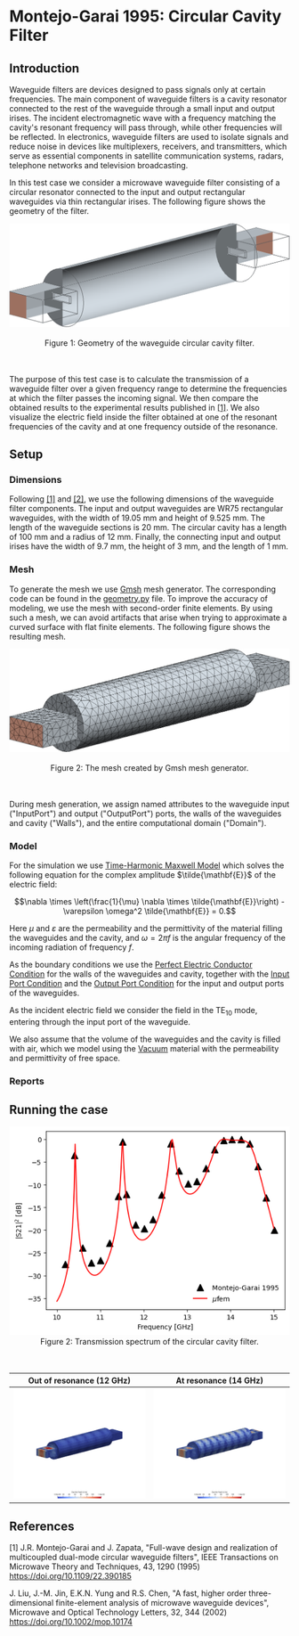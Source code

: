 # Montejo-Garai 1995: Circular Cavity Filter

## Introduction

Waveguide filters are devices designed to pass signals only at certain frequencies. The main component of waveguide filters is a cavity resonator connected to the rest of the waveguide through a small input and output irises. The incident electromagnetic wave with a frequency matching the cavity's resonant frequency will pass through, while other frequencies will be reflected. In electronics, waveguide filters are used to isolate signals and reduce noise in devices like multiplexers, receivers, and transmitters, which serve as essential components in satellite communication systems, radars, telephone networks and television broadcasting.

In this test case we consider a microwave waveguide filter consisting of a circular resonator connected to the input and output rectangular waveguides via thin rectangular irises. The following figure shows the geometry of the filter.

<div align="center">
    <img src="data/Geometry.png" alt="drawing" width="600">
    <br/>
    <br/>
    Figure 1: Geometry of the waveguide circular cavity filter.
</div>
<br/>
<br/>

The purpose of this test case is to calculate the transmission of a waveguide filter over a given frequency range to determine the frequencies at which the filter passes the incoming signal. We then compare the obtained results to the experimental results published in [[1]](#Montejo-Garai1995). We also visualize the electric field inside the filter obtained at one of the resonant frequencies of the cavity and at one frequency outside of the resonance.


## Setup

### Dimensions

Following [[1]](#Montejo-Garai1995) and [[2]](#Liu2002), we use the following dimensions of the waveguide filter components. The input and output waveguides are WR75 rectangular waveguides, with the width of 19.05 mm and height of 9.525 mm. The length of the waveguide sections is 20 mm. The circular cavity has a length of 100 mm and a radius of 12 mm. Finally, the connecting input and output irises have the width of 9.7 mm, the height of 3 mm, and the length of 1 mm.


### Mesh

To generate the mesh we use [Gmsh](https://gmsh.info/) mesh generator. The corresponding code can be found in the [geometry.py](geometry.py) file. To improve the accuracy of modeling, we use the mesh with second-order finite elements. By using such a mesh, we can avoid artifacts that arise when trying to approximate a curved surface with flat finite elements. The following figure shows the resulting mesh.

<div align="center">
    <img src="data/Mesh.png" alt="drawing" width="600">
    <br/>
    <br/>
    Figure 2: The mesh created by Gmsh mesh generator.
</div>
<br/>
<br/>

During mesh generation, we assign named attributes to the waveguide input ("InputPort") and output ("OutputPort") ports, the walls of the waveguides and cavity ("Walls"), and the entire computational domain ("Domain").


### Model

For the simulation we use [Time-Harmonic Maxwell Model](https://www.raiden-numerics.com/mufem/models/electromagnetics/time_harmonic_maxwell/time_harmonic_maxwell_model.html) which solves the following equation for the complex amplitude $\tilde{\mathbf{E}}$ of the electric field:

```math
\nabla \times \left(\frac{1}{\mu} \nabla \times \tilde{\mathbf{E}}\right) -
\varepsilon \omega^2 \tilde{\mathbf{E}} = 0.
```

Here $\mu$ and $\varepsilon$ are the permeability and the permittivity of the material filling the waveguides and the cavity, and $\omega = 2\pi f$ is the angular frequency of the incoming radiation of frequency $f$.

As the boundary conditions we use the [Perfect Electric Conductor Condition](https://www.raiden-numerics.com/mufem/models/electromagnetics/time_harmonic_maxwell/conditions/perfect_electric_conductor_condition.html) for the walls of the waveguides and cavity, together with the [Input Port Condition](https://www.raiden-numerics.com/mufem/models/electromagnetics/time_harmonic_maxwell/conditions/input_port_condition.html) and the [Output Port Condition](https://www.raiden-numerics.com/mufem/models/electromagnetics/time_harmonic_maxwell/conditions/output_port_condition.html) for the input and output ports of the waveguides.

As the incident electric field we consider the field in the TE$_{10}$ mode, entering through the input port of the waveguide.

We also assume that the volume of the waveguides and the cavity is filled with air, which we model using the [Vacuum](https://www.raiden-numerics.com/mufem/models/electromagnetics/time_harmonic_maxwell/materials/time_harmonic_maxwell_material_vacuum.html) material with the permeability and permittivity of free space.


### Reports



## Running the case

<div align="center">
    <img src="results/S21_vs_frequency.png" alt="drawing" width="600">
    <br/>
    Figure 2: Transmission spectrum of the circular cavity filter.
</div>
<br/>
<br/>


| Out of resonance (12 GHz) | At resonance (14 GHz) |
| - | - |
| ![E12GHz](results/scene_electric_field_12GHz.png) | ![E14GHz](results/scene_electric_field_14GHz.png) |

## References

<a id="Montejo-Garai1995"></a> [1] J.R. Montejo-Garai and J. Zapata, "Full-wave design and realization of multicoupled dual-mode circular waveguide filters", IEEE Transactions on Microwave Theory and Techniques, 43, 1290 (1995) https://doi.org/10.1109/22.390185

<a id="Liu2002"></a> J. Liu, J.-M. Jin, E.K.N. Yung and R.S. Chen,  "A fast, higher order three-dimensional finite-element analysis of microwave waveguide devices", Microwave and Optical Technology Letters, 32, 344 (2002) https://doi.org/10.1002/mop.10174
